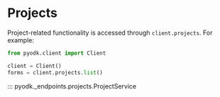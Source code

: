 # Projects

Project-related functionality is accessed through `client.projects`. For example:

```python
from pyodk.client import Client

client = Client()
forms = client.projects.list()
```

::: pyodk._endpoints.projects.ProjectService